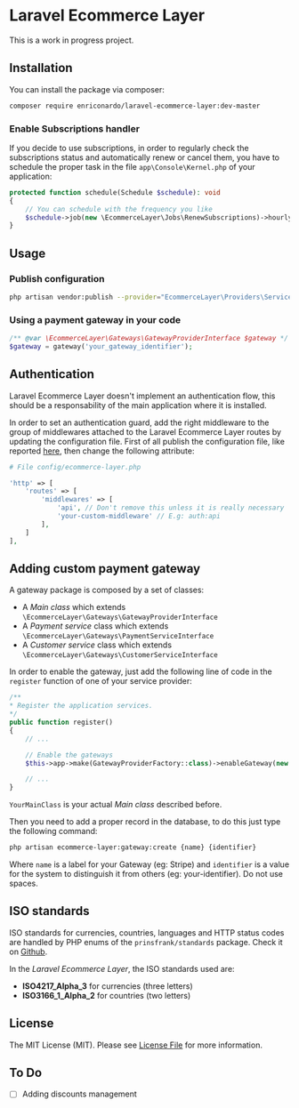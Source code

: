 # Laravel Ecommerce Layer

This is a work in progress project.

## Installation

You can install the package via composer:

```bash
composer require enriconardo/laravel-ecommerce-layer:dev-master
```

### Enable Subscriptions handler

If you decide to use subscriptions, in order to regularly check the subscriptions status and automatically renew or cancel them, you have to schedule the proper task in the file `app\Console\Kernel.php` of your application:

``` php
protected function schedule(Schedule $schedule): void
{
    // You can schedule with the frequency you like
    $schedule->job(new \EcommerceLayer\Jobs\RenewSubscriptions)->hourly();
}
```

## Usage

### Publish configuration

``` bash
php artisan vendor:publish --provider="EcommerceLayer\Providers\ServiceProvider" --tag=config
```

### Using a payment gateway in your code

``` php
/** @var \EcommerceLayer\Gateways\GatewayProviderInterface $gateway */
$gateway = gateway('your_gateway_identifier');
```

## Authentication

Laravel Ecommerce Layer doesn't implement an authentication flow, this should be a responsability of the main application where it is installed.

In order to set an authentication guard, add the right middleware to the group of middlewares attached to the Laravel Ecommerce Layer routes by updating the configuration file. First of all publish the configuration file, like reported [here](#publish-configuration), then change the following attribute:

``` php
# File config/ecommerce-layer.php

'http' => [
    'routes' => [
        'middlewares' => [
            'api', // Don't remove this unless it is really necessary
            'your-custom-middleware' // E.g: auth:api
        ],
    ]
],
```

## Adding custom payment gateway

A gateway package is composed by a set of classes:

- A *Main class* which extends `\EcommerceLayer\Gateways\GatewayProviderInterface`
- A *Payment service* class which extends `\EcommerceLayer\Gateways\PaymentServiceInterface`
- A *Customer service* class which extends `\EcommerceLayer\Gateways\CustomerServiceInterface`

In order to enable the gateway, just add the following line of code in the `register` function of one of your service provider:

``` php
/**
* Register the application services.
*/
public function register()
{
    // ...

    // Enable the gateways
    $this->app->make(GatewayProviderFactory::class)->enableGateway(new YourMainClass);

    // ...
}
```

`YourMainClass` is your actual *Main class* described before.

Then you need to add a proper record in the database, to do this just type the following command:

```bash
php artisan ecommerce-layer:gateway:create {name} {identifier}
```

Where `name` is a label for your Gateway (eg: Stripe) and `identifier` is a value for the system to distinguish it from others (eg: your-identifier). Do not use spaces.

## ISO standards

ISO standards for currencies, countries, languages and HTTP status codes are handled by PHP enums of the `prinsfrank/standards` package. Check it on [Github](https://github.com/PrinsFrank/standards).

In the *Laravel Ecommerce Layer*, the ISO standards used are:

- **ISO4217_Alpha_3** for currencies (three letters)
- **ISO3166_1_Alpha_2** for countries (two letters)

## License

The MIT License (MIT). Please see [License File](LICENSE.md) for more information.

## To Do

- [ ] Adding discounts management
